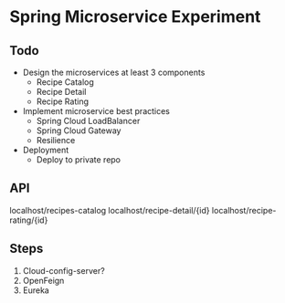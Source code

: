 # Spring Microservice Experiment
## Todo
- Design the microservices at least 3 components
  - Recipe Catalog
  - Recipe Detail
  - Recipe Rating
- Implement microservice best practices
  - Spring Cloud LoadBalancer
  - Spring Cloud Gateway
  - Resilience
- Deployment
  - Deploy to private repo

## API
localhost/recipes-catalog
localhost/recipe-detail/{id}
localhost/recipe-rating/{id}

## Steps
1. Cloud-config-server?
2. OpenFeign
3. Eureka